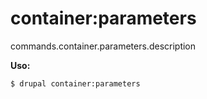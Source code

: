 # container:parameters
commands.container.parameters.description

**Uso:**
```
$ drupal container:parameters
```
